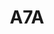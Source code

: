 ---
layout: prologo
menu: false
title: A7A
title-tei: /Avii/
letter: A
number: 7
description: Prólogo A
permalink: /A7A/
prev: A6B
next: A7B
---